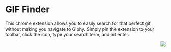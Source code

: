# GIF Finder
This chrome extension allows you to easily search for that perfect gif without making you navigate to Giphy. Simply pin the extension to your toolbar, click the icon, type your search term, and hit enter. 


<img align="right" src="https://github.com/tonybatts/naruto-name-generator/blob/main/oops/dancecat.gif">

